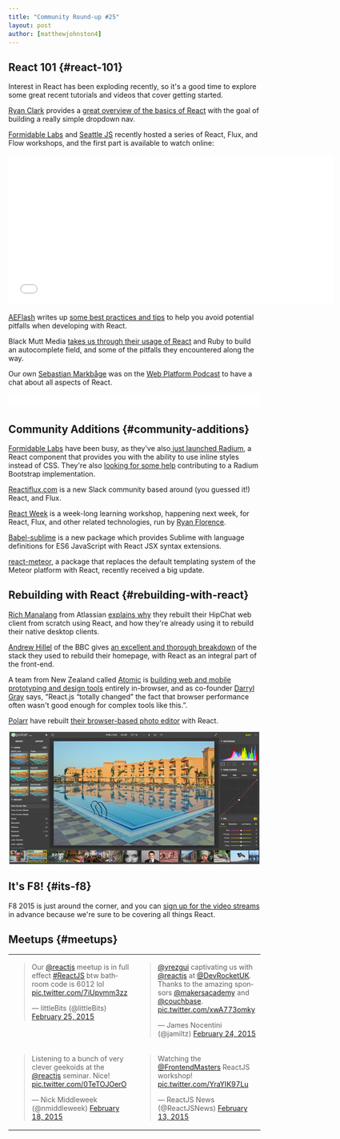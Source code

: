 ```yaml
---
title: "Community Round-up #25"
layout: post
author: [matthewjohnston4]
---
```


## React 101 {#react-101}

Interest in React has been exploding recently, so it's a good time to explore some great recent tutorials and videos that cover getting started.

[Ryan Clark](https://github.com/rynclark) provides a [great overview of the basics of React](http://ryanclark.me/getting-started-with-react/) with the goal of building a really simple dropdown nav.

[Formidable Labs](https://github.com/FormidableLabs) and [Seattle JS](http://www.meetup.com/seattlejs/) recently hosted a series of React, Flux, and Flow workshops, and the first part is available to watch online:

<iframe width="650" height="300" src="//www.youtube-nocookie.com/embed/Pd6Ub7Ju2RM" frameborder="0" allowfullscreen></iframe>

[AEFlash](https://github.com/aearly) writes up [some best practices and tips](http://aeflash.com/2015-02/react-tips-and-best-practices.html) to help you avoid potential pitfalls when developing with React.

Black Mutt Media [takes us through their usage of React](http://blackmuttmedia.com/blog/react-tmdb-api/) and Ruby to build an autocomplete field, and some of the pitfalls they encountered along the way.

Our own [Sebastian Markbåge](https://github.com/sebmarkbage) was on the [Web Platform Podcast](http://thewebplatform.libsyn.com/31-building-with-reactjs) to have a chat about all aspects of React.

<iframe style="border: none" src="//html5-player.libsyn.com/embed/episode/id/3370114/height/75/width/200/theme/standard-mini/direction/no/autoplay/no/autonext/no/thumbnail/yes/preload/no/no_addthis/no/" height="26" width="100%" scrolling="no" allowfullscreen="" webkitallowfullscreen="" mozallowfullscreen="" oallowfullscreen="" msallowfullscreen=""></iframe>

## Community Additions {#community-additions}

[Formidable Labs](https://github.com/FormidableLabs) have been busy, as they've also[ just launched Radium](http://projects.formidablelabs.com/radium/), a React component that provides you with the ability to use inline styles instead of CSS. They're also [looking for some help](http://projects.formidablelabs.com/radium-bootstrap/) contributing to a Radium Bootstrap implementation.

[Reactiflux.com](http://reactiflux.com/) is a new Slack community based around (you guessed it!) React, and Flux.

[React Week](http://reactweek.com/) is a week-long learning workshop, happening next week, for React, Flux, and other related technologies, run by [Ryan Florence](https://github.com/ryanflorence).

[Babel-sublime](https://github.com/babel/babel-sublime) is a new package which provides Sublime with language definitions for ES6 JavaScript with React JSX syntax extensions.

[react-meteor](https://github.com/reactjs/react-meteor), a package that replaces the default templating system of the Meteor platform with React, recently received a big update.

## Rebuilding with React {#rebuilding-with-react}

[Rich Manalang](https://github.com/rmanalan) from Atlassian [explains why](https://developer.atlassian.com/blog/2015/02/rebuilding-hipchat-with-react/) they rebuilt their HipChat web client from scratch using React, and how they're already using it to rebuild their native desktop clients.

[Andrew Hillel](https://twitter.com/andyhillel) of the BBC gives [an excellent and thorough breakdown](http://www.bbc.co.uk/blogs/internet/entries/47a96d23-ae04-444e-808f-678e6809765d) of the stack they used to rebuild their homepage, with React as an integral part of the front-end.

A team from New Zealand called [Atomic](https://atomic.io/) is [building web and mobile prototyping and design tools](http://thenextweb.com/creativity/2015/02/19/meet-atomic-missing-tool-interface-design-thats-entirely-browser/) entirely in-browser, and as co-founder [Darryl Gray](https://twitter.com/darrylgray) says, “React.js “totally changed” the fact that browser performance often wasn't good enough for complex tools like this.”.

[Polarr](https://github.com/Polarrco) have rebuilt [their browser-based photo editor](http://polarrist.tumblr.com/post/111290422225/polarr-photo-editor-2-0-alpha-is-here) with React.

<center><a href="http://polarrist.tumblr.com/post/111290422225/polarr-photo-editor-2-0-alpha-is-here"><img src="../images/blog/polarr.jpg"></a></center>

## It's F8! {#its-f8}

F8 2015 is just around the corner, and you can [sign up for the video streams](https://www.fbf8.com/stream.html) in advance because we're sure to be covering all things React.

## Meetups {#meetups}

<table><tr><td width="50%" valign="top">
<blockquote class="twitter-tweet" lang="en"><p>Our <a href="https://twitter.com/reactjs">@reactjs</a> meetup is in full effect <a href="https://twitter.com/hashtag/ReactJS?src=hash">#ReactJS</a> &#10;&#10;btw bathroom code is 6012 lol <a href="http://t.co/7iUpvmm3zz">pic.twitter.com/7iUpvmm3zz</a></p>&mdash; littleBits (@littleBits) <a href="https://twitter.com/littleBits/status/570373833028472832">February 25, 2015</a></blockquote>
</td><td width="50%" valign="top">
<blockquote class="twitter-tweet" lang="en"><p><a href="https://twitter.com/yrezgui">@yrezgui</a> captivating us with <a href="https://twitter.com/reactjs">@reactjs</a> at <a href="https://twitter.com/DevRocketUK">@DevRocketUK</a>. Thanks to the amazing sponsors <a href="https://twitter.com/makersacademy">@makersacademy</a> and <a href="https://twitter.com/couchbase">@couchbase</a>. <a href="http://t.co/xwA773omky">pic.twitter.com/xwA773omky</a></p>&mdash; James Nocentini (@jamiltz) <a href="https://twitter.com/jamiltz/status/570306188577001473">February 24, 2015</a></blockquote>
</td></tr><tr><td width="50%" valign="top">
<blockquote class="twitter-tweet" lang="en"><p>Listening to a bunch of very clever geekoids at the <a href="https://twitter.com/reactjs">@reactjs</a> seminar. Nice! <a href="http://t.co/0TeTOJOerO">pic.twitter.com/0TeTOJOerO</a></p>&mdash; Nick Middleweek (@nmiddleweek) <a href="https://twitter.com/nmiddleweek/status/568183658395394049">February 18, 2015</a></blockquote>
</td><td width="50%" valign="top">
<blockquote class="twitter-tweet" lang="en"><p>Watching the <a href="https://twitter.com/FrontendMasters">@FrontendMasters</a> ReactJS workshop! <a href="http://t.co/YraYIK97Lu">pic.twitter.com/YraYIK97Lu</a></p>&mdash; ReactJS News (@ReactJSNews) <a href="https://twitter.com/ReactJSNews/status/566269552112041985">February 13, 2015</a></blockquote>
</td></tr></table>
